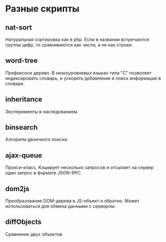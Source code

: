 Разные скрипты
==============

nat-sort
--------
Натуральная сортировка как в php. 
Если в названии встречаются группы цифр, то сравниваются как числа, а не как строки.

word-tree
---------
Префиксное дерево.
В низкоуровневых языках типа "C" позволяет индексировать словарь, и ускорять добавление
и поиск информации в словаре.

inheritance
-----------
Эксперименты в наследованием.

binsearch
---------
Алгоритм двоичного поиска.

ajax-queue
----------
Прокси-класс. Кэширует несколько запросов и отсылает на сервер один запрос в формате JSON-RPC.  

dom2js
------
Преобразование DOM-дерева в JS-объект и обратно. Может использоваться для обмена данными с сервером.

diffObjects
-----------
Сравнение двух объектов

